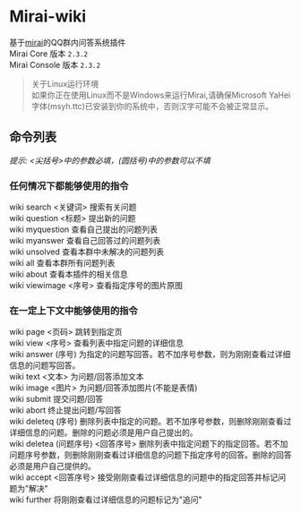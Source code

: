 # Mirai-wiki
基于[mirai](https://github.com/mamoe/mirai)的QQ群内问答系统插件  
Mirai Core 版本 `2.3.2`  
Mirai Console 版本 `2.3.2`  

> 关于Linux运行环境  
> 如果你正在使用Linux而不是Windows来运行Mirai,请确保Microsoft YaHei字体(msyh.ttc)已安装到你的系统中，否则汉字可能不会被正常显示。  

## 命令列表
*提示: <尖括号>中的参数必填，(圆括号)中的参数可以不填*
### 任何情况下都能够使用的指令
wiki search <关键词> 搜索有关问题  
wiki question <标题> 提出新的问题  
wiki myquestion 查看自己提出的问题列表  
wiki myanswer 查看自己回答过的问题列表  
wiki unsolved 查看本群中未解决的问题列表  
wiki all 查看本群所有问题列表  
wiki about 查看本插件的相关信息  
wiki viewimage <序号> 查看指定序号的图片原图
### 在一定上下文中能够使用的指令
wiki page <页码> 跳转到指定页  
wiki view <序号> 查看列表中指定问题的详细信息  
wiki answer (序号) 为指定的问题写回答。若不加序号参数，则为刚刚查看过详细信息的问题写回答。  
wiki text <文本> 为问题/回答添加文本  
wiki image <图片> 为问题/回答添加图片(不能是表情)  
wiki submit 提交问题/回答  
wiki abort 终止提出问题/写回答  
wiki deleteq (序号) 删除列表中指定的问题。若不加序号参数，则删除刚刚查看过详细信息的问题。删除的问题必须是用户自己提出的。  
wiki deletea (问题序号) <回答序号> 删除列表中指定问题下的指定回答。若不加问题序号参数，则删除刚刚查看过详细信息的问题下指定序号的回答。删除的回答必须是用户自己提供的。  
wiki accept <回答序号> 接受刚刚查看过详细信息的问题中的指定回答并标记问题为"解决"  
wiki further 将刚刚查看过详细信息的问题标记为"追问"  

